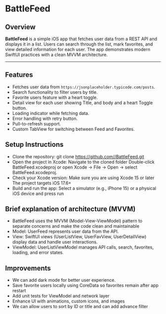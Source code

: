 # BattleFeed

## Overview
**BattleFeed** is a simple iOS app that fetches user data from a REST API and displays it in a list. Users can search through the list, mark favorites, and view detailed information for each user. The app demonstrates modern SwiftUI practices with a clean MVVM architecture.

---

## Features
- Fetches user data from `https://jsonplaceholder.typicode.com/posts`.
- Search functionality to filter users by title.
- Favorite users feature with a heart toggle.
- Detail view for each user showing  Title, and body and a heart Toggle button.
- Loading indicator while fetching data.
- Error handling with retry button.
- Pull-to-refresh support.
- Custom TabView for switching between Feed and Favorites.

## Setup Instructions
- Clone the repository: git clone [https://github.com/<your-username>/BattleFeed.git](https://github.com/jitesh124201/BattleFeed.git)
- Open the project in Xcode: Navigate to the cloned folder Double-click BattleFeed.xcodeproj or open Xcode → File → Open → select BattleFeed.xcodeproj.
- Check your Xcode version: Make sure you are using Xcode 15 or later The project targets iOS 17.6+
- Build and run the app: Select a simulator (e.g., iPhone 15) or a physical iOS device and press run

## Brief explanation of architecture (MVVM)
- BattleFeed uses the MVVM (Model-View-ViewModel) pattern to separate concerns and make the code clean and maintainable
- Model: UserFeed represents user data from the API.
- View: SwiftUI views (UserListView, UserFavView, UserDetailView) display data and handle user interactions.
- ViewModel: UserListViewModel manages API calls, search, favorites, loading, and error states.

## Improvements
- We can add dark mode for better user experience.
- Save favorite users locally using CoreData so favorites remain after app restart
- Add unit tests for ViewModel and network layer
- Enhance UI with animations, custom icons, and images
- We can allow users to sort by ID or title and can add advance filter 
